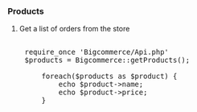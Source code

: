 ### Products

1. Get a list of orders from the store

<pre>
    
    require_once 'Bigcommerce/Api.php'
    $products = Bigcommerce::getProducts();

        foreach($products as $product) {
            echo $product->name;
            echo $product->price;
        }
    
</pre>
